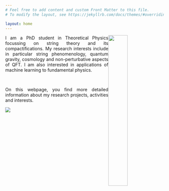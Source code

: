 ```yaml
---
# Feel free to add content and custom Front Matter to this file.
# To modify the layout, see https://jekyllrb.com/docs/themes/#overriding-theme-defaults

layout: home
---
```




<img style="float: right;" src="{{site.url}}images/profile01.JPG" width="35%" height="auto">

<div style="width: 450px;">
   <p align="justify"> I am a PhD student in Theoretical Physics focussing on string theory and its compactifications. My research interests include in particular string phenomenology, quantum gravity, cosmology and non-perturbative aspects of QFT. I am also interested in applications of machine learning to fundamental physics. </p>
</div>
<br>
<div style="width: 450px;">
    <p align="justify" >
    On this webpage, you find more detailed information about my research projects, activities and interests.
    </p> 
</div>


<HTML>
<HEAD> <TITLE>Activity - Insert animated GIF to HTML</TITLE> </HEAD>
<BODY>
  <IMG SRC="GA_tsne.gif">
</BODY>
</HTML>



